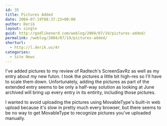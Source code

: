 ```yaml
---
id: 35
title: Pictures Added
date: 2004-07-19T08:37:23+00:00
author: Derik
layout: single
guid: http://godlikenerd.com/weblog/2004/07/19/pictures-added/
permalink: /weblog/2004/07/19/pictures-added/
shorturl:
  - http://l.derik.us/4r
categories:
  - Site News
---
```

I've added pictures to my review of Radtech's ScreenSavRz as well as my entry about my new futon. I took the pictures a little bit high-res so I'll have to scale them down. Unfortunately, adding the pictures as part of the extended entry seems to be only a half-way solution as looking at June archived will bring up every entry in its entirity, including those pictures.

I wanted to avoid uploading the pictures using MovableType's built-in web upload because it's slow in pretty much every browser, but there seems to be no way to get MovableType to recognize pictures you've uploaded manually.
